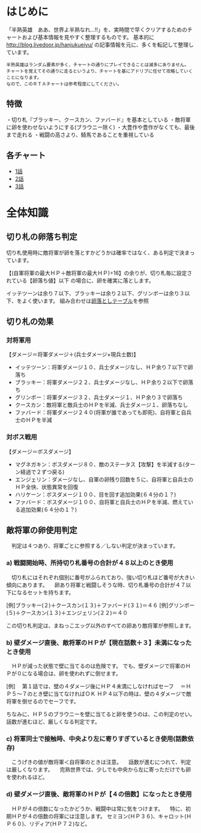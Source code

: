 # はじめに
「半熟英雄　ああ、世界よ半熟なれ…!!」を、実時間で早くクリアするためのチャートおよび基本情報を見やすく整理するものです。
基本的に http://blog.livedoor.jp/hanjukueiyu/ の記事情報を元に、多くを転記して整理しています。

```
半熟英雄はランダム要素が多く、チャートの通りにプレイできることは滅多にありません。
チャートを覚えてその通りに走るというより、チャートを基にアドリブに任せて攻略していくことになります。
なので、このＲＴＡチャートは参考程度にしてください。
```

## 特徴
・切り札『ブラッキー、クースカン、ファバード』を基本としている
・敵将軍に卵を使わせないようにする(ブラウニー除く)
・大豊作や豊作がなくても、最後まで走れる
・戦闘の高さより、騎馬であることを重視している


## 各チャート
- [1話](charts/1.md)
- [2話](charts/2.md)
- [3話](charts/3.md)

# 全体知識

## 切り札の卵落ち判定
切り札使用時に敵将軍が卵を落とすかどうかは確率ではなく、ある判定で決まっています。

【(自軍将軍の最大ＨＰ＋敵将軍の最大ＨＰ)÷16】の余りが、切り札毎に設定されている【卵落ち値】以下
の場合に、卵を確実に落とします。

イッテツーンは余り７以下、ブラッキーは余り２以下、グリンボーは余り３以下、をよく使います。
組み合わせは[卵落としテーブル](data/egg-drop-table.md)を参照

## 切り札の効果
### 対将軍用
【ダメージ＝将軍ダメージ＋(兵士ダメージ×現兵士数)】

- イッテツーン：将軍ダメージ１０、兵士ダメージなし、ＨＰ余り７以下で卵落ち
- ブラッキー：将軍ダメージ２２、兵士ダメージなし、ＨＰ余り２以下で卵落ち
- グリンボー：将軍ダメージ３２、兵士ダメージ１、ＨＰ余り３で卵落ち
- クースカン：敵将軍と敵兵士のＨＰを半減、兵士ダメージ１、卵落ちなし
- ファバード：将軍ダメージ２４０(将軍が誰であっても即死)、自将軍と自兵士のＨＰを半減

### 対ボス戦用
【ダメージ＝ボスダメージ】

- マグネガキン：ボスダメージ８０、敵のステータス【攻撃】を半減する(ターン経過で２ずつ戻る)
- エンジェリン：ダメージなし、自軍の卵残り回数を５に、自将軍と自兵士のＨＰ全快、状態異常を回復
- ハリケーン：ボスダメージ１００、目を回す追加効果(６４分の１？)
- ファバード：ボスダメージ１００、自将軍と自兵士のＨＰを半減、燃えている追加効果(６４分の１？)

## 敵将軍の卵使用判定
　判定は４つあり、将軍ごとに参照する／しない判定が決まっています。

### a) 戦闘開始時、所持切り札番号の合計が４８以上のとき使用
　切り札にはそれぞれ個別に番号がふられており、強い切り札ほど番号が大きい傾向にあります。
　卵あり将軍と戦闘しそうな時、切り札番号の合計が４７以下になるセットを持ちます。

[例]ブラッキー(２)＋クースカン(１３)＋ファバード(３１)＝４６
[例]グリンボー(５)＋クースカン(１３)＋エンジェリン(２２)＝４０

この切り札判定は、まねっこエッグ以外のすべての卵あり敵将軍が参照します。


### b) 壁ダメージ直後、敵将軍のＨＰが【現在話数＋３】未満になったとき使用
　ＨＰが減った状態で壁に当てるのは危険です。
でも、壁ダメージで将軍のＨＰが０になる場合は、卵を使われずに倒せます。

[例]
　第１話では、壁の４ダメージ後にＨＰ４未満にしなければセーフ
　＝ＨＰ５～７のとき壁に当てなければＯＫ
ＨＰ４以下の時は、壁の４ダメージで敵将軍を倒せるのでセーフです。

ちなみに、ＨＰ５のブラウニーを壁に当てると卵を使うのは、この判定のせい。
話数が進むほど、厳しくなる判定です。


### c) 将軍同士で接触時、中央より左に寄りすぎているとき使用(話数依存)
　こうげきの値が敵将軍＜自将軍のときは注意。
　話数が進むにつれて、判定は厳しくなります。
　完熟世界では、少しでも中央から左に寄っただけでも卵を使われるほど。


### d) 壁ダメージ直後、敵将軍のＨＰが【４の倍数】になったとき使用
　ＨＰが４の倍数になったかどうか、戦闘中は常に気をつけます。
　特に、初期ＨＰが４の倍数の将軍には注意します。
セミヨン(ＨＰ３６)、キャロット(ＨＰ６０)、リディア(ＨＰ７２)など。


